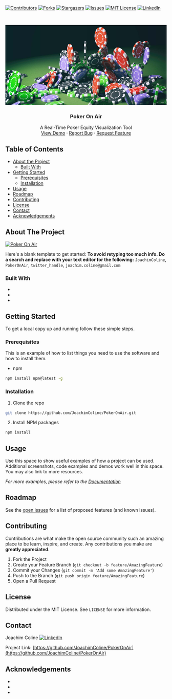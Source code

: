<!--
*** Thanks for checking out this README Template. If you have a suggestion that would
*** make this better, please fork the repo and create a pull request or simply open
*** an issue with the tag "enhancement".
*** Thanks again! Now go create something AMAZING! :D
***
***
***
*** To avoid retyping too much info. Do a search and replace for the following:
*** JoachimColine, PokerOnAir, twitter_handle, joachim.coline@gmail.com
-->





<!-- PROJECT SHIELDS -->
<!--
*** I'm using markdown "reference style" links for readability.
*** Reference links are enclosed in brackets [ ] instead of parentheses ( ).
*** See the bottom of this document for the declaration of the reference variables
*** for contributors-url, forks-url, etc. This is an optional, concise syntax you may use.
*** https://www.markdownguide.org/basic-syntax/#reference-style-links
-->
[![Contributors][contributors-shield]][contributors-url]
[![Forks][forks-shield]][forks-url]
[![Stargazers][stars-shield]][stars-url]
[![Issues][issues-shield]][issues-url]
[![MIT License][license-shield]][license-url]
[![LinkedIn][linkedin-shield]][linkedin-url]



<!-- PROJECT LOGO -->
<br />
<p align="center">
  <a href="https://github.com/JoachimColine/PokerOnAir">
    <img src="images/logo.png" alt="Logo" width="600" height="250">
  </a>

  <h3 align="center">Poker On Air</h3>

  <p align="center">
    A Real-Time Poker Equity Visualization Tool 
    <br />
    <a href="https://github.com/JoachimColine/PokerOnAir">View Demo</a>
    ·
    <a href="https://github.com/JoachimColine/PokerOnAir/issues">Report Bug</a>
    ·
    <a href="https://github.com/JoachimColine/PokerOnAir/issues">Request Feature</a>
  </p>
</p>



<!-- TABLE OF CONTENTS -->
## Table of Contents

* [About the Project](#about-the-project)
  * [Built With](#built-with)
* [Getting Started](#getting-started)
  * [Prerequisites](#prerequisites)
  * [Installation](#installation)
* [Usage](#usage)
* [Roadmap](#roadmap)
* [Contributing](#contributing)
* [License](#license)
* [Contact](#contact)
* [Acknowledgements](#acknowledgements)



<!-- ABOUT THE PROJECT -->
## About The Project

[![Poker On Air][product-screenshot]](https://example.com)

Here's a blank template to get started:
**To avoid retyping too much info. Do a search and replace with your text editor for the following:**
`JoachimColine`, `PokerOnAir`, `twitter_handle`, `joachim.coline@gmail.com`


### Built With

* []()
* []()
* []()



<!-- GETTING STARTED -->
## Getting Started

To get a local copy up and running follow these simple steps.

### Prerequisites

This is an example of how to list things you need to use the software and how to install them.
* npm
```sh
npm install npm@latest -g
```

### Installation

1. Clone the repo
```sh
git clone https://github.com/JoachimColine/PokerOnAir.git
```
2. Install NPM packages
```sh
npm install
```



<!-- USAGE EXAMPLES -->
## Usage

Use this space to show useful examples of how a project can be used. Additional screenshots, code examples and demos work well in this space. You may also link to more resources.

_For more examples, please refer to the [Documentation](https://example.com)_



<!-- ROADMAP -->
## Roadmap

See the [open issues](https://github.com/JoachimColine/PokerOnAir/issues) for a list of proposed features (and known issues).



<!-- CONTRIBUTING -->
## Contributing

Contributions are what make the open source community such an amazing place to be learn, inspire, and create. Any contributions you make are **greatly appreciated**.

1. Fork the Project
2. Create your Feature Branch (`git checkout -b feature/AmazingFeature`)
3. Commit your Changes (`git commit -m 'Add some AmazingFeature'`)
4. Push to the Branch (`git push origin feature/AmazingFeature`)
5. Open a Pull Request



<!-- LICENSE -->
## License

Distributed under the MIT License. See `LICENSE` for more information.



<!-- CONTACT -->
## Contact

Joachim Coline [![LinkedIn][linkedin-shield]][linkedin-url]

Project Link: [https://github.com/JoachimColine/PokerOnAir](https://github.com/JoachimColine/PokerOnAir)



<!-- ACKNOWLEDGEMENTS -->
## Acknowledgements

* []()
* []()
* []()





<!-- MARKDOWN LINKS & IMAGES -->
<!-- https://www.markdownguide.org/basic-syntax/#reference-style-links -->
[contributors-shield]: https://img.shields.io/github/contributors/JoachimColine/repo.svg?style=flat-square
[contributors-url]: https://github.com/JoachimColine/repo/graphs/contributors
[forks-shield]: https://img.shields.io/github/forks/JoachimColine/repo.svg?style=flat-square
[forks-url]: https://github.com/JoachimColine/repo/network/members
[stars-shield]: https://img.shields.io/github/stars/JoachimColine/repo.svg?style=flat-square
[stars-url]: https://github.com/JoachimColine/repo/stargazers
[issues-shield]: https://img.shields.io/github/issues/JoachimColine/repo.svg?style=flat-square
[issues-url]: https://github.com/JoachimColine/repo/issues
[license-shield]: https://img.shields.io/github/license/JoachimColine/repo.svg?style=flat-square
[license-url]: https://github.com/JoachimColine/repo/blob/master/LICENSE.txt
[linkedin-shield]: https://img.shields.io/badge/-LinkedIn-black.svg?style=flat-square&logo=linkedin&colorB=555
[linkedin-url]: https://linkedin.com/in/joachim-coline
[product-screenshot]: images/screenshot.png
